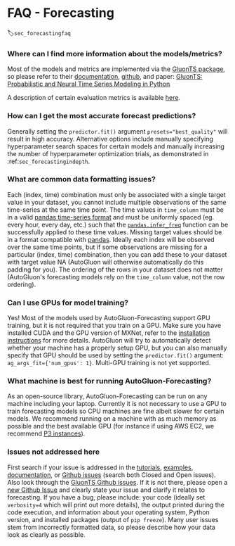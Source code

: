 # FAQ - Forecasting
:label:`sec_forecastingfaq`


### Where can I find more information about the models/metrics?

Most of the models and metrics are implemented via the [GluonTS package](https://ts.gluon.ai/), so please refer to their [documentation](https://ts.gluon.ai/api/gluonts/gluonts.html), [github](https://github.com/awslabs/gluon-ts), and paper:  [GluonTS: Probabilistic and Neural Time Series Modeling in Python](https://www.jmlr.org/papers/v21/19-820.html)

A description of certain evaluation metrics is available [here](https://docs.aws.amazon.com/forecast/latest/dg/metrics.html#metrics-wQL).


### How can I get the most accurate forecast predictions?

Generally setting the `predictor.fit()` argument `presets="best_quality"` will result in high accuracy. Alternative options include manually specifying hyperparameter search spaces for certain models and manually increasing the number of hyperparameter optimization trials, as demonstrated in :ref:`sec_forecastingindepth`.


### What are common data formatting issues?

Each (index, time) combination must only be associated with a single target value in your dataset, you cannot include multiple observations of the same time-series at the same time point. The time values in `time_column` must be in a valid [pandas time-series format](https://pandas.pydata.org/pandas-docs/stable/user_guide/timeseries.html) and must be uniformly spaced (eg. every hour, every day, etc.) such that the [`pandas.infer_freq`](https://pandas.pydata.org/docs/reference/api/pandas.infer_freq.html) function can be successfully applied to these time values. Missing target values should be in a format compatible with [pandas](https://pandas.pydata.org/pandas-docs/stable/user_guide/missing_data.html). Ideally each index will be observed over the same time points, but if some observations are missing for a particular (index, time) combination, then you can add these to your dataset with target value NA (AutoGluon will otherwise automatically do this padding for you). The ordering of the rows in your dataset does not matter (AutoGluon's forecasting models rely on the `time_column` value, not the row ordering).


### Can I use GPUs for model training?

Yes! Most of the models used by AutoGluon-Forecasting support GPU training, but it is not required that you train on a GPU. Make sure you have installed CUDA and the GPU version of MXNet, refer to the [installation instructions](../../install.html) for more details. AutoGluon will try to automatically detect whether your machine has a properly setup GPU, but you can also manually specify that GPU should be used by setting the `predictor.fit()` argument: `ag_args_fit={'num_gpus': 1}`. Multi-GPU training is not yet supported.


### What machine is best for running AutoGluon-Forecasting?

As an open-source library, AutoGluon-Forecasting can be run on any machine including your laptop. Currently it is not necessary to use a GPU to train forecasting models so CPU machines are fine albeit slower for certain models. We recommend running on a machine with as much memory as possible and the best available GPU (for instance if using AWS EC2, we recommend [P3 instances](https://aws.amazon.com/ec2/instance-types/p3/)).


### Issues not addressed here

First search if your issue is addressed in the [tutorials](index.html), [examples](https://github.com/awslabs/autogluon/tree/master/examples/forecasting), [documentation](../../api/autogluon.predictor.html), or [Github issues](https://github.com/awslabs/autogluon/issues) (search both Closed and Open issues). Also look through the [GluonTS Github issues](https://github.com/awslabs/gluon-ts/issues). If it is not there, please open a [new Github Issue](https://github.com/awslabs/autogluon/issues/new) and clearly state your issue and clarify it relates to forecasting. If you have a bug, please include: your code (ideally set `verbosity=4` which will print out more details), the output printed during the code execution, and information about your operating system, Python version, and installed packages (output of `pip freeze`). Many user issues stem from incorrectly formatted data, so please describe how your data look as clearly as possible.
